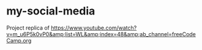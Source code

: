 # my-social-media
Project replica of https://www.youtube.com/watch?v=m_u6P5k0vP0&amp;list=WL&amp;index=48&amp;ab_channel=freeCodeCamp.org
